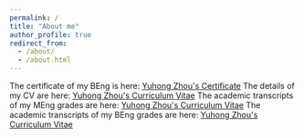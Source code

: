 ```yaml
---
permalink: /
title: "About me"
author_profile: true
redirect_from: 
  - /about/
  - /about.html
---
```


The certificate of my BEng is here: [Yuhong Zhou's Certificate](.../assets/YuhongZhou_Certificate.pdf)
The details of my CV are here: [Yuhong Zhou's Curriculum Vitae](.../assets/YuhongZhou_CV.pdf)
The academic transcripts of my MEng grades are here: [Yuhong Zhou's Curriculum Vitae](.../assets/YuhongZhou_MEng_Grades.pdf)
The academic transcripts of my BEng grades are here: [Yuhong Zhou's Curriculum Vitae](.../assets/YuhongZhou_MEng_Grades.pdf)
